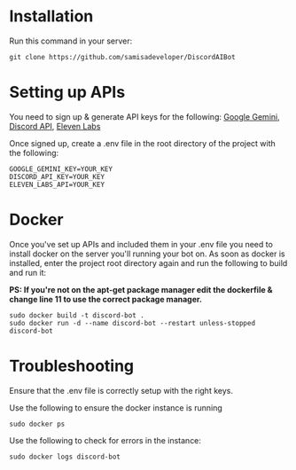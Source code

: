 # Installation

Run this command in your server:
```
git clone https://github.com/samisadeveloper/DiscordAIBot
```

# Setting up APIs
You need to sign up & generate API keys for the following:
[Google Gemini](https://aistudio.google.com/app/apikey), [Discord API](https://discord.com/developers/applications), [Eleven Labs](https://elevenlabs.io/app/speech-synthesis/text-to-speech)

Once signed up, create a .env file in the root directory of the project with the following:

```
GOOGLE_GEMINI_KEY=YOUR_KEY
DISCORD_API_KEY=YOUR_KEY
ELEVEN_LABS_API=YOUR_KEY
```

# Docker
Once you've set up APIs and included them in your .env file you need to install docker on the server you'll running your bot on.
As soon as docker is installed, enter the project root directory again and run the following to build and run it:

**PS: If you're not on the apt-get package manager edit the dockerfile & change line 11 to use the correct package manager.**
```
sudo docker build -t discord-bot .
sudo docker run -d --name discord-bot --restart unless-stopped discord-bot
```

# Troubleshooting
Ensure that the .env file is correctly setup with the right keys.

Use the following to ensure the docker instance is running
```
sudo docker ps
```

Use the following to check for errors in the instance:
```
sudo docker logs discord-bot
```

